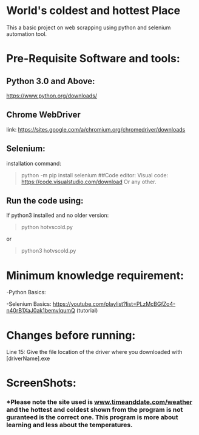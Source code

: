 # World's coldest and hottest Place

This a basic project on web scrapping using python and selenium automation tool.

# Pre-Requisite Software and tools:
## Python 3.0 and Above:
https://www.python.org/downloads/ 
## Chrome WebDriver
link: https://sites.google.com/a/chromium.org/chromedriver/downloads
## Selenium:
installation command:
> python -m pip install selenium
##Code editor:
Visual code: https://code.visualstudio.com/download
Or any other.

## Run the code using:
If python3 installed and no older version: 
>python hotvscold.py
 
or

>python3 hotvscold.py

# Minimum knowledge requirement:
-Python Basics:

-Selenium Basics: https://youtube.com/playlist?list=PLzMcBGfZo4-n40rB1XaJ0ak1bemvlqumQ (tutorial)

# Changes before running:
Line 15: Give the file location of the driver where you downloaded with [driverName].exe


# ScreenShots:

### *Please note the site used is www.timeanddate.com/weather and the hottest and coldest shown from the program is not guranteed is the correct one. This program is more about learning and less about the temperatures.